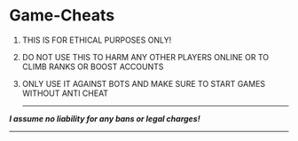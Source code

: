 # Game-Cheats

1. THIS IS FOR ETHICAL PURPOSES ONLY! 

2. DO NOT USE THIS TO HARM ANY OTHER PLAYERS ONLINE OR TO CLIMB RANKS OR BOOST ACCOUNTS

3. ONLY USE IT AGAINST BOTS AND MAKE SURE TO START GAMES WITHOUT ANTI CHEAT 


   ****************************************************
*****I assume no liability for any bans or legal charges!*****
   ****************************************************
